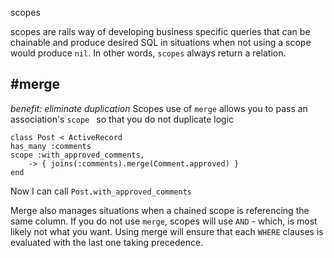 scopes

scopes are rails way of developing business specific queries that can be chainable and produce desired SQL in situations when  not using a scope would produce `nil`. In other words, `scopes` always return a relation.

## #merge
_benefit: eliminate duplication_
Scopes use of `merge` allows you to pass an association's `scope ` so that you do not duplicate logic

    class Post < ActiveRecord
    has_many :comments
    scope :with_approved_comments,
        -> { joins(:comments).merge(Comment.approved) }
    end
    

Now I can call `Post.with_approved_comments` 

Merge also manages situations when a chained scope is referencing the same column. If you do not use `merge`, scopes will use `AND` - which, is most likely not what you want. Using merge will ensure that each `WHERE` clauses is evaluated with the last one taking precedence. 